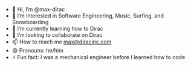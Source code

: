 - 👋 Hi, I’m @max-dirac
- 👀 I’m interested in Software Engineering, Music, Surfing, and Snowboarding
- 🌱 I’m currently learning how to Dirac
- 💞️ I’m looking to collaborate on Dirac
- 📫 How to reach me max@diracinc.com
- 😄 Pronouns: he/him
- ⚡ Fun fact: I was a mechanical engineer before I learned how to code

<!---
max-dirac/max-dirac is a ✨ special ✨ repository because its `README.md` (this file) appears on your GitHub profile.
You can click the Preview link to take a look at your changes.
--->
